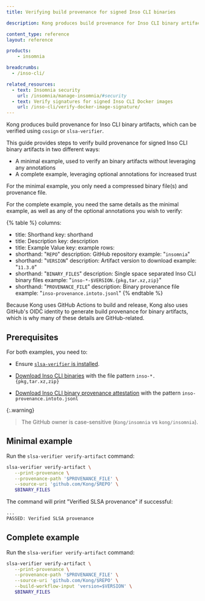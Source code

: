 ```yaml
---
title: Verifying build provenance for signed Inso CLI binaries

description: Kong produces build provenance for Inso CLI binary artifacts, which can be verified.

content_type: reference
layout: reference

products:
    - insomnia

breadcrumbs:
  - /inso-cli/

related_resources:
  - text: Insomnia security
    url: /insomnia/manage-insomnia/#security
  - text: Verify signatures for signed Inso CLI Docker images
    url: /inso-cli/verify-docker-image-signature/
---
```


Kong produces build provenance for Inso CLI binary artifacts, which can be verified using `cosign` or `slsa-verifier`.

This guide provides steps to verify build provenance for signed Inso CLI binary artifacts in two different ways:

* A minimal example, used to verify an binary artifacts without leveraging any annotations
* A complete example, leveraging optional annotations for increased trust

For the minimal example, you only need a compressed binary file(s) and provenance file.

For the complete example, you need the same details as the minimal example, as well as any of the optional annotations you wish to verify:

{% table %}
columns:
  - title: Shorthand
    key: shorthand
  - title: Description
    key: description
  - title: Example Value
    key: example
rows:
  - shorthand: "`REPO`"
    description: GitHub repository
    example: "`insomnia`"
  - shorthand: "`VERSION`"
    description: Artifact version to download
    example: "`11.3.0`"
  - shorthand: "`BINARY_FILES`"
    description: Single space separated Inso CLI binary files
    example: "`inso-*-$VERSION.{pkg,tar.xz,zip}`"
  - shorthand: "`PROVENANCE_FILE`"
    description: Binary provenance file
    example: "`inso-provenance.intoto.jsonl`"
{% endtable %}

Because Kong uses GitHub Actions to build and release, Kong also uses GitHub's OIDC identity to generate build provenance for binary artifacts, which is why many of these details are GitHub-related.

## Prerequisites

For both examples, you need to:

* Ensure [`slsa-verifier` is installed](https://github.com/slsa-framework/slsa-verifier?tab=readme-ov-file#installation).

* [Download Inso CLI binaries](https://updates.insomnia.rest/downloads/release/latest?app=com.insomnia.inso&channel=stable) with the file pattern `inso-*.{pkg,tar.xz,zip}`

* [Download Inso CLI binary provenance attestation](https://updates.insomnia.rest/downloads/release/latest?app=com.insomnia.inso&channel=stable) with the pattern `inso-provenance.intoto.jsonl`

{:.warning}
> The GitHub owner is case-sensitive (`Kong/insomnia` vs `kong/insomnia`).

## Minimal example

Run the `slsa-verifier verify-artifact` command:

```sh
slsa-verifier verify-artifact \
   --print-provenance \
   --provenance-path '$PROVENANCE_FILE' \
   --source-uri 'github.com/Kong/$REPO' \
   $BINARY_FILES
```

The command will print "Verified SLSA provenance" if successful:

```sh
...
PASSED: Verified SLSA provenance
```

## Complete example


Run the `slsa-verifier verify-artifact` command:

```sh
slsa-verifier verify-artifact \
   --print-provenance \
   --provenance-path '$PROVENANCE_FILE' \
   --source-uri 'github.com/Kong/$REPO' \
   --build-workflow-input 'version=$VERSION' \
   $BINARY_FILES
```
